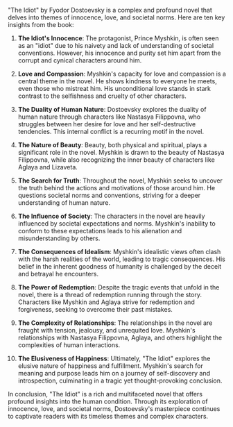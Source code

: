 "The Idiot" by Fyodor Dostoevsky is a complex and profound novel that delves into themes of innocence, love, and societal norms. Here are ten key insights from the book:

1. **The Idiot's Innocence**: The protagonist, Prince Myshkin, is often seen as an "idiot" due to his naivety and lack of understanding of societal conventions. However, his innocence and purity set him apart from the corrupt and cynical characters around him.

2. **Love and Compassion**: Myshkin's capacity for love and compassion is a central theme in the novel. He shows kindness to everyone he meets, even those who mistreat him. His unconditional love stands in stark contrast to the selfishness and cruelty of other characters.

3. **The Duality of Human Nature**: Dostoevsky explores the duality of human nature through characters like Nastasya Filippovna, who struggles between her desire for love and her self-destructive tendencies. This internal conflict is a recurring motif in the novel.

4. **The Nature of Beauty**: Beauty, both physical and spiritual, plays a significant role in the novel. Myshkin is drawn to the beauty of Nastasya Filippovna, while also recognizing the inner beauty of characters like Aglaya and Lizaveta.

5. **The Search for Truth**: Throughout the novel, Myshkin seeks to uncover the truth behind the actions and motivations of those around him. He questions societal norms and conventions, striving for a deeper understanding of human nature.

6. **The Influence of Society**: The characters in the novel are heavily influenced by societal expectations and norms. Myshkin's inability to conform to these expectations leads to his alienation and misunderstanding by others.

7. **The Consequences of Idealism**: Myshkin's idealistic views often clash with the harsh realities of the world, leading to tragic consequences. His belief in the inherent goodness of humanity is challenged by the deceit and betrayal he encounters.

8. **The Power of Redemption**: Despite the tragic events that unfold in the novel, there is a thread of redemption running through the story. Characters like Myshkin and Aglaya strive for redemption and forgiveness, seeking to overcome their past mistakes.

9. **The Complexity of Relationships**: The relationships in the novel are fraught with tension, jealousy, and unrequited love. Myshkin's relationships with Nastasya Filippovna, Aglaya, and others highlight the complexities of human interactions.

10. **The Elusiveness of Happiness**: Ultimately, "The Idiot" explores the elusive nature of happiness and fulfillment. Myshkin's search for meaning and purpose leads him on a journey of self-discovery and introspection, culminating in a tragic yet thought-provoking conclusion.

In conclusion, "The Idiot" is a rich and multifaceted novel that offers profound insights into the human condition. Through its exploration of innocence, love, and societal norms, Dostoevsky's masterpiece continues to captivate readers with its timeless themes and complex characters.
